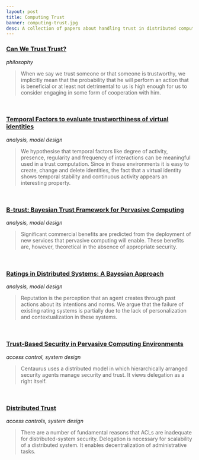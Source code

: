 ```yaml
---
layout: post
title: Computing Trust
banner: computing-trust.jpg
desc: A collection of papers about handling trust in distributed computing.
---
```


### [Can We Trust Trust?](http://citeseerx.ist.psu.edu/viewdoc/download?doi=10.1.1.24.5695&rep=rep1&type=pdf)

*philosophy*

> When we say we trust someone or that someone is
trustworthy, we implicitly mean that the probability that he will perform an action that is
beneficial or at least not detrimental to us is high enough for us to consider engaging in some
form of cooperation with him.

<br>

### [Temporal Factors to evaluate trustworthiness of virtual identities](http://www.tara.tcd.ie/bitstream/handle/2262/39200/Temporal%20Factors.pdf)

*analysis, model design*

> We hypothesise that temporal factors like
degree of activity, presence, regularity and frequency of
interactions can be meaningful used in a trust computation.
Since in these environments it is
easy to create, change and delete identities, the fact that
a virtual identity shows temporal stability and continuous
activity appears an interesting property. 

<br>

### [B-trust: Bayesian Trust Framework for Pervasive Computing](http://www0.cs.ucl.ac.uk/staff/d.quercia/publications/querciaB-trust06.pdf)

*analysis, model design*

> Significant commercial benefits are predicted from the deployment of new services that
pervasive computing will enable. These benefits are, however, theoretical in the absence
of appropriate security.


<br>

### [Ratings in Distributed Systems: A Bayesian Approach](http://publications.csail.mit.edu/lcs/pubs/pdf/MIT-LCS-TM-617.pdf)

*analysis, model design*

> Reputation is the perception that an agent creates through past actions about its intentions and norms. We argue that the failure of existing rating systems is partially due to the lack of personalization and
contextualization in these systems.


<br>

### [Trust-Based Security in Pervasive Computing Environments](http://ebiquity.umbc.edu/_file_directory_/papers/73.pdf)

*access control, system design*

> Centaurus uses a distributed model in
which hierarchically arranged security
agents manage security and trust. It views delegation as a right
itself. 



<br>

### [Distributed Trust](http://www.cs.columbia.edu/~angelos/Papers/2004/tmreview.pdf)

*access controls, system design*

> There are a number of fundamental
reasons that ACLs are inadequate for distributed-system security.
Delegation is necessary for scalability of a distributed system. It enables decentralization of
administrative tasks.

<br>